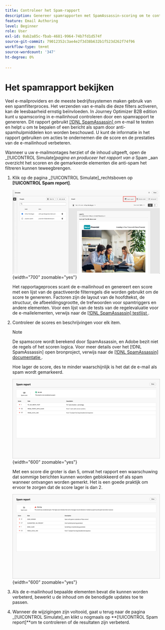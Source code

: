 ```yaml
---
title: Controleer het Spam-rapport
description: Genereer spamrapporten met SpamAssassin-scoring om te controleren of e-mails spamfilters activeren en de leverbaarbaarheid in Journey Optimizer B2B edition verbeteren.
feature: Email Authoring
level: Beginner
role: User
exl-id: 0ab2a85c-fbab-4681-9964-74b7fd1d574f
source-git-commit: 79012352c3ae4e2f3d38b632b1f523d262f74f96
workflow-type: tm+mt
source-wordcount: '347'
ht-degree: 0%

---
```


# Het spamrapport bekijken

Veel e-mailproviders en de meeste bedrijfssystemen maken gebruik van een spamfilterproces. Het verzenden van e-mails die deze filters activeren, kan de leesbaarheid ernstig beïnvloeden. In Journey Optimizer B2B edition kunt u spamscoring in e-mailinhoud controleren door een spamrapport te genereren. Dit rapport gebruikt [[!DNL SpamAssassin] ](https://spamassassin.apache.org/) om e-mail te testen en helpt u om te bepalen of een bericht als spam door anti-spamhulpmiddelen kon worden beschouwd. U kunt de informatie in het rapport gebruiken om acties te ondernemen die de score en de prestaties van de e-mailinhoud verbeteren.

Wanneer u uw e-mailmontages herziet of de inhoud uitgeeft, open de _[!UICONTROL Simulate]_pagina en produceer het rapport van a_ Spam _aan overzicht het scoren en de gemarkeerde elementen die anti-spam het filtreren kunnen teweegbrengen.

1. Klik op de pagina _[!UICONTROL Simulate]_rechtsboven op **[!UICONTROL Spam report]**.

   ![ Spam- rapportknoop ](./assets/email-spam-report-button.png){width="700" zoomable="yes"}

   Het rapportageproces scant de e-mailinhoud en genereert een score met een lijst van de geactiveerde filterregels die worden gebruikt om de score te genereren. Factoren zijn de layout van de hoofdtekst, de structuur, de afbeeldingsgrootte, de trefwoorden voor spamtriggers en andere elementen. Voor een lijst van de tests van de regelevaluatie voor de e-mailelementen, verwijs naar de [[!DNL SpamAssassin]  testlijst ](https://spamassassin.apache.org/old/tests_3_0_x.html).

1. Controleer de scores en beschrijvingen voor elk item.

   >[!NOTE]
   >
   >De spamscore wordt berekend door SpamAssassin, en Adobe bezit niet de regels of het scoren logica. Voor meer details over het [!DNL SpamAssassin] open bronproject, verwijs naar de [[!DNL SpamAssassin]  documentatie ](https://cwiki.apache.org/confluence/display/SPAMASSASSIN/).

   Hoe lager de score, des te minder waarschijnlijk is het dat de e-mail als spam wordt gemarkeerd.

   ![ Spam rapport positieve score ](./assets/email-spam-report-positive.png){width="600" zoomable="yes"}

   Met een score die groter is dan 5, omvat het rapport een waarschuwing dat sommige berichten kunnen worden geblokkeerd of als spam wanneer ontvangen worden gemerkt. Het is een goede praktijk om ervoor te zorgen dat de score lager is dan 2.

   ![ Spam- rapport negatieve score ](./assets/email-spam-report-negative.png){width="600" zoomable="yes"}

1. Als de e-mailinhoud bepaalde elementen bevat die kunnen worden verbeterd, bewerkt u de inhoud om de benodigde updates toe te passen.

1. Wanneer de wijzigingen zijn voltooid, gaat u terug naar de pagina _[!UICONTROL Simulate]_en klikt u nogmaals op **[!UICONTROL Spam report]**om te controleren of de resultaten zijn verbeterd.
